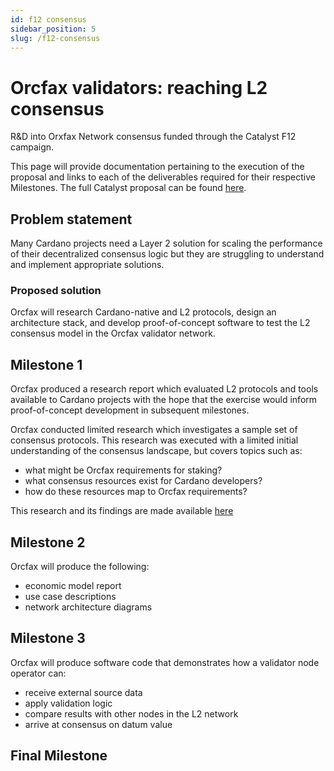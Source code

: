 ```yaml
---
id: f12 consensus
sidebar_position: 5
slug: /f12-consensus
---
```


# Orcfax validators: reaching L2 consensus

R&D into Orxfax Network consensus funded through the Catalyst F12 campaign.

This page will provide documentation pertaining to the execution of the proposal
and links to each of the deliverables required for their respective Milestones.
The full Catalyst proposal can be found [here][cat-1].

[cat-1]:
    https://projectcatalyst.io/funds/12/f12-cardano-use-cases-concept/orcfax-validators-reaching-l2-consensus

## Problem statement

Many Cardano projects need a Layer 2 solution for scaling the performance of
their decentralized consensus logic but they are struggling to understand and
implement appropriate solutions.

### Proposed solution

Orcfax will research Cardano-native and L2 protocols, design an architecture
stack, and develop proof-of-concept software to test the L2 consensus model in
the Orcfax validator network.

## Milestone 1

Orcfax produced a research report which evaluated L2 protocols and tools
available to Cardano projects with the hope that the exercise would inform
proof-of-concept development in subsequent milestones.

Orcfax conducted limited research which investigates a sample set of consensus
protocols. This research was executed with a limited initial understanding of
the consensus landscape, but covers topics such as:

-   what might be Orcfax requirements for staking?
-   what consensus resources exist for Cardano developers?
-   how do these resources map to Orcfax requirements?

This research and its findings are made available
[here](a-comparative-analysis-of-consensus-protocols-used-in-blockchain-networks#abstract)

<!--
[consensus-research].

[consensus-research]:
    https://drive.google.com/file/d/1QGrI9xwH7Xz-EUyCklvFPaqsIZH39z7p/view?usp=drive_link
-->

## Milestone 2

Orcfax will produce the following:

-   economic model report
-   use case descriptions
-   network architecture diagrams

## Milestone 3

Orcfax will produce software code that demonstrates how a validator node
operator can:

-   receive external source data
-   apply validation logic
-   compare results with other nodes in the L2 network
-   arrive at consensus on datum value

## Final Milestone
